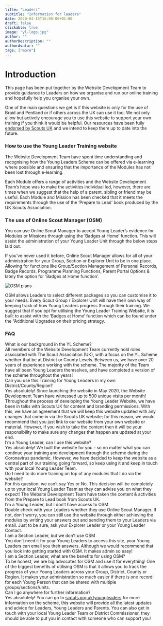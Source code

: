 ```yaml
---
title: "Leaders"
subtitle: "Information for leaders"
date: 2020-04-15T16:00:00+01:00
draft: false
clickable: true
image: "yl-logo.jpg"
author: ""
authorDescription: ""
authorAvatar: ""
tags: ["more"]
---
```


# Introduction

This page has been put together by the Website Development Team to provide guidance to Leaders on how we organise and run our online training and hopefully help you organise your own.

One of the main questions we get is if this website is only for the use of Braid and Pentland or if others across the UK can use it too. We not only allow but actively encourage you to use this website to support your own training if you think it would be helpful. Our resources have been fully [endorsed by Scouts UK](https://www.scouts.org.uk/volunteers/running-your-section/running-an-explorer-unit/explorers-covid-19-safe-games-and-activities/) and we intend to keep them up to date into the future.

### How to use the Young Leader Training website

The Website Development Team have spent time understanding and recognising how the Young Leaders Scheme can be offered via e-learning where possible and ensuring that the importance of the Modules has not been lost through e-learning.

Each Module offers a range of activities and the Website Development Team’s hope was to make the activities individual led, however, there are times when we suggest that the help of a parent, sibling or friend may be useful. Each Module and Mission has been checked that it meets the requirements through the use of the ‘Prepare to Lead’ book produced by the UK Scouts Association.

### The use of Online Scout Manager (OSM)

You can use Online Scout Manager to accept Young Leader’s evidence for Modules or Missions through using the ‘Badges at Home’ function. This will assist the administration of your Young Leader Unit through the below steps laid out.

If you've never used it before, Online Scout Manager allows for all of your administration for your Group, Section or Explorer Unit to be in one place. Allowing for functions like Group/Section Management of Personal Records, Badge Records, Programme Planning Functions, Parent Portal Options & lately the option for ‘Badges at Home function’.

![OSM plans](/osm-plans.png)

OSM allows Leaders to select different packages so you can customise it to your needs. Every Scout Group / Explorer Unit will have their own way of keeping track of how Young Leaders progress through their training. We suggest that if you opt for utilising the Young Leader Training Website, it is built to assist with the ‘Badges at Home’ function which can be found under the “Additional Upgrades on their pricing strategy.

<!-- For more support on how you can access and utilise the function of ‘Badges at Home’, can be found here:

<iframe width="560" height="315" src="https://www.youtube.com/embed/ZUgSFTcMMhs" frameborder="0" allow="accelerometer; autoplay; clipboard-write; encrypted-media; gyroscope; picture-in-picture" allowfullscreen></iframe> -->

<!-- ### Further information

This page has been developed to provide advice and guidance to Leaders on how Young Leader Training led through e-learning. Although further advice on the Young Leader Scheme can be found [here](https://www.scouts.org.uk/explorers/awards/young-leader-award). -->

### FAQ

<div class="accordion">
  <div class="accordion-item">
    <div class="accordion-item-header">
      What is our background in the YL Scheme?
    </div>
    <div class="accordion-item-body">
      <div class="accordion-item-body-content">
        All members of the Website Development Team currently hold roles associated with The Scout Association (UK), with a focus on the YL Scheme whether that be at District or County Levels. Between us, we have over 20 years of experience working with the scheme. The majority of the Team have all been Young Leaders themselves, and have completed a version of the scheme throughout the years!
      </div>
    </div>
  </div>
  <div class="accordion-item">
    <div class="accordion-item-header">
      Can you use this Training for Young Leaders in my own District/County/Region?
    </div>
    <div class="accordion-item-body">
      <div class="accordion-item-body-content">
        Yes absolutely! Since launching the website in May 2020, the Website Development Team have witnessed up to 500 unique visits per month! Throughout the process of developing the Young Leader Website, we have been in talks with Scouts UK for content and branding permissions. With this, we have an agreement that we will keep this website updated with any changes that come in via the Scouts UK website; for this reason, we would recommend that you just link to our website from your own website or material. However, if you wish to take the content then it will be your responsibility to make sure any changes that happen are updated at your end.
      </div>
    </div>
  </div>
  <div class="accordion-item">
    <div class="accordion-item-header">
      I’m a Young Leader, can I use this website?
    </div>
    <div class="accordion-item-body">
      <div class="accordion-item-body-content">
        Yes absolutely! We built the website for you - so no matter what you can continue your training and development through the scheme during the Coronavirus pandemic. However, we have decided to keep the website as a central part of our training going forward, so keep using it and keep in touch with your local Young Leader Team.
      </div>
    </div>
  </div>
  <div class="accordion-item">
    <div class="accordion-item-header">
      Do I need to do more training on top of any modules that I do via the website?
    </div>
    <div class="accordion-item-body">
      <div class="accordion-item-body-content">
        For this question, we can’t say Yes or No. This decision will be completely up to your local Young Leader Team as they can advise you on what they expect! The Website Development Team have taken the content & activities from the Prepare to Lead book from Scouts UK.
      </div>
    </div>
  </div>
  <div class="accordion-item">
    <div class="accordion-item-header">
      I’m a Young Leader, but I don’t have access to OSM
    </div>
    <div class="accordion-item-body">
      <div class="accordion-item-body-content">
        Double check with your Leaders whether they use Online Scout Manager. If not, don’t worry, you can still use the website through either achieving the modules by writing your answers out and sending them to your Leaders via email. Just to be sure, ask your Explorer Leader or your Young Leader Contact.
      </div>
    </div>
  </div>
  <div class="accordion-item">
    <div class="accordion-item-header">
      I am a Section Leader, but we don’t use OSM
    </div>
    <div class="accordion-item-body">
      <div class="accordion-item-body-content">
        You don’t need it for your Young Leaders to access this site, your Young Leaders can email you their answers. Although we would recommend that you look into getting started with OSM. It makes admin so easy!
      </div>
    </div>
  </div>
  <div class="accordion-item">
    <div class="accordion-item-header">
      I am a Section Leader, what are the benefits for using OSM?
    </div>
    <div class="accordion-item-body">
      <div class="accordion-item-body-content">
        To be honest, we are big advocates for OSM and use it for everything! One of the biggest benefits of utilising OSM is that it allows you to track the progress of your Young Leaders across your Group, District, County or Region. It makes your administration so much easier if there is one record for each Young Person that can be shared with multiple groups/sections/units.
      </div>
    </div>
  </div>
  <div class="accordion-item">
    <div class="accordion-item-header">
      Can I go anywhere for further information?
    </div>
    <div class="accordion-item-body">
      <div class="accordion-item-body-content">
        Yes absolutely! You can go to <a href="https://www.scouts.org.uk/volunteers/running-your-section/running-an-explorer-unit/explorer-scout-young-leaders-scheme/">scouts.org.uk/youngleaders</a> for more information on the scheme, this website will provide all the latest updates and advice for Leaders, Young Leaders and Parents. You can also get in touch with your local Young Leader Team or District Commissioner, they should be able to put you in contact with someone who can support you!
      </div>
    </div>
  </div>
</div>

<script>
    const accordionItemHeaders = document.querySelectorAll(".accordion-item-header");

accordionItemHeaders.forEach(accordionItemHeader => {
  accordionItemHeader.addEventListener("click", event => {

    // Uncomment in case you only want to allow for the display of only one collapsed item at a time!

    const currentlyActiveAccordionItemHeader = document.querySelector(".accordion-item-header.active");
    if(currentlyActiveAccordionItemHeader && currentlyActiveAccordionItemHeader!==accordionItemHeader) {
      currentlyActiveAccordionItemHeader.classList.toggle("active");
      currentlyActiveAccordionItemHeader.nextElementSibling.style.maxHeight = 0;
    }

    accordionItemHeader.classList.toggle("active");
    const accordionItemBody = accordionItemHeader.nextElementSibling;
    if(accordionItemHeader.classList.contains("active")) {
      accordionItemBody.style.maxHeight = accordionItemBody.scrollHeight + "px";
    }
    else {
      accordionItemBody.style.maxHeight = 0;
    }

  });
});
</script>

